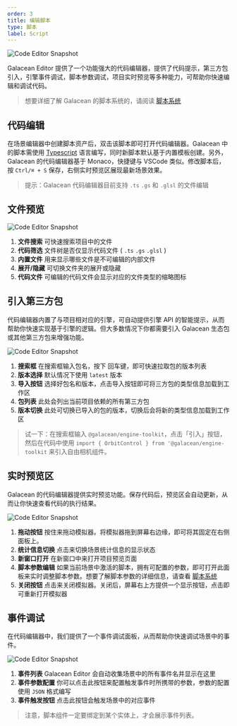 ```yaml
---
order: 3
title: 编辑脚本
type: 脚本
label: Script
---
```


![Code Editor Snapshot](https://mdn.alipayobjects.com/huamei_fvsq9p/afts/img/A*oXB7Q7j8ngMAAAAAAAAAAAAADqiTAQ/original)

Galacean Editor 提供了一个功能强大的代码编辑器，提供了代码提示，第三方包引入，引擎事件调试，脚本参数调试，项目实时预览等多种能力，可帮助你快速编辑和调试代码。

> 想要详细了解 Galacean 的脚本系统的，请阅读 [脚本系统](${docs}script)

## 代码编辑

在场景编辑器中创建脚本资产后，双击该脚本即可打开代码编辑器。Galacean 中的脚本需使用 [Typescript](https://www.typescriptlang.org/) 语言编写，同时新脚本默认基于内置模板创建。另外，Galacean 的代码编辑器基于 Monaco，快捷键与 VSCode 类似。修改脚本后，按 `Ctrl/⌘ + S` 保存，右侧实时预览区展现最新场景效果。

> 提示：Galacean 代码编辑器目前支持 `.ts` `.gs` 和 `.glsl` 的文件编辑

## 文件预览

![Code Editor Snapshot](https://mdn.alipayobjects.com/huamei_fvsq9p/afts/img/A*o51FQa9Uh0MAAAAAAAAAAAAADqiTAQ/original)

1. **文件搜索** 可快速搜索项目中的文件
2. **代码筛选** 文件树是否仅显示代码文件 ( `.ts` `.gs` `.glsl` )
3. **内置文件** 用来显示哪些文件是不可编辑的内部文件
4. **展开/隐藏** 可切换文件夹的展开或隐藏
5. **代码文件** 可编辑的代码文件会显示对应的文件类型的缩略图标

## 引入第三方包

代码编辑器内置了与项目相对应的引擎，可自动提供引擎 API 的智能提示，从而帮助你快速实现基于引擎的逻辑。但大多数情况下你都需要引入 Galacean 生态包或其他第三方包来增强功能。

![Code Editor Snapshot](https://mdn.alipayobjects.com/huamei_fvsq9p/afts/img/A*Nc2MQqOeWxgAAAAAAAAAAAAADqiTAQ/original)

1. **搜索框** 在搜索框输入包名，按下 回车键，即可快速拉取包的版本列表
2. **版本选择** 默认情况下使用 `latest` 版本
3. **导入按钮** 选择好包名和版本，点击导入按钮即可将三方包的类型信息加载到工作区
4. **包列表** 此处会列出当前项目依赖的所有第三方包
5. **版本切换** 此处可切换已导入的包的版本，切换后会将新的类型信息加载到工作区

> 试一下：在搜索框输入 `@galacean/engine-toolkit`，点击「引入」按钮，然后在代码中使用 `import { OrbitControl } from '@galacean/engine-toolkit` 来引入自由相机组件。

## 实时预览区

Galacean 的代码编辑器提供实时预览功能。保存代码后，预览区会自动更新，从而让你快速查看代码的执行结果。

![Code Editor Snapshot](https://mdn.alipayobjects.com/huamei_fvsq9p/afts/img/A*dCHqRIMdHbkAAAAAAAAAAAAADqiTAQ/original)

1. **拖动按钮** 按住来拖动模拟器。将模拟器拖到屏幕右边缘，即可将其固定在右侧面板上。
2. **统计信息切换** 点击来切换场景统计信息的显示状态
3. **新窗口打开** 在新窗口中来打开项目预览页面
4. **脚本参数编辑** 如果当前场景中激活的脚本，拥有可配置的参数，即可打开此面板来实时调整脚本参数。想要了解脚本参数的详细信息，请查看 [脚本系统](${docs}script-attributes)
5. **关闭按钮** 点击来关闭模拟器。关闭后，屏幕右上方提供一个显示按钮，点击即可重新打开模拟器

## 事件调试

在代码编辑器中，我们提供了一个事件调试面板，从而帮助你快速调试场景中的事件。

![Code Editor Snapshot](https://mdn.alipayobjects.com/huamei_fvsq9p/afts/img/A*xtmMT676qvcAAAAAAAAAAAAADqiTAQ/original)

1. **事件列表** Galacean Editor 会自动收集场景中的所有事件名并显示在这里
2. **事件参数配置** 你可以点击此按钮来配置触发事件时所携带的参数，参数的配置使用 `JSON` 格式编写
3. **事件触发按钮** 点击此按钮会触发场景中的对应事件

> 注意，脚本组件一定要绑定到某个实体上，才会展示事件列表。

